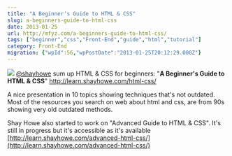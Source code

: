 ```yaml
---
title: "A Beginner's Guide to HTML & CSS"
slug: a-beginners-guide-to-html-css
date: 2013-01-25
url: http://mfyz.com/a-beginners-guide-to-html-css/
tags: ["beginner","css","Front-End","guide","html","tutorial"]
category: Front-End
migration: {"wpId":56,"wpPostDate":"2013-01-25T20:12:29.000Z"}
---
```


![](/images/archive/en/2020/05/html5beginner_zelpg4.png?fit=229%2C95&ssl=1) [@shayhowe](//twitter.com/shayhowe") sum up HTML & CSS for beginners: "**A Beginner's Guide to HTML & CSS**" http://learn.shayhowe.com/html-css/

A nice presentation in 10 topics showing techniques that's not outdated. Most of the resources you search on web about html and css, are from 90s showing very old outdated methods.

Shay Howe also started to work on "Advanced Guide to HTML & CSS". It's still in progress but it's accessible as it's available [http://learn.shayhowe.com/advanced-html-css/](http://learn.shayhowe.com/advanced-html-css/)